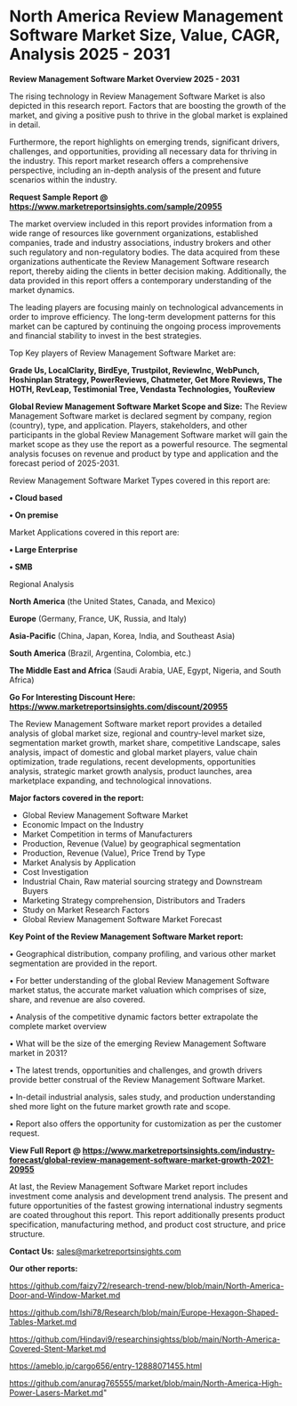 # North America Review Management Software Market Size, Value, CAGR, Analysis 2025 - 2031

<Strong> Review Management Software Market Overview 2025 - 2031</strong>

The rising technology in Review Management Software Market is also depicted in this research report. Factors that are boosting the growth of the market, and giving a positive push to thrive in the global market is explained in detail.

Furthermore, the report highlights on emerging trends, significant drivers, challenges, and opportunities, providing all necessary data for thriving in the industry. This report market research offers a comprehensive perspective, including an in-depth analysis of the present and future scenarios within the industry.

<strong>Request Sample Report @ <a href=https://www.marketreportsinsights.com/sample/20955>https://www.marketreportsinsights.com/sample/20955</a></strong>

The market overview included in this report provides information from a wide range of resources like government organizations, established companies, trade and industry associations, industry brokers and other such regulatory and non-regulatory bodies. The data acquired from these organizations authenticate the Review Management Software research report, thereby aiding the clients in better decision making. Additionally, the data provided in this report offers a contemporary understanding of the market dynamics.

The leading players are focusing mainly on technological advancements in order to improve efficiency. The long-term development patterns for this market can be captured by continuing the ongoing process improvements and financial stability to invest in the best strategies.

Top Key players of Review Management Software Market are:

<strong>Grade Us, LocalClarity, BirdEye, Trustpilot, ReviewInc, WebPunch, Hoshinplan Strategy, PowerReviews, Chatmeter, Get More Reviews, The HOTH, RevLeap, Testimonial Tree, Vendasta Technologies, YouReview</strong>

<strong><b>Global Review Management Software Market Scope and Size:</b></strong>
The Review Management Software market is declared segment by company, region (country), type, and application. Players, stakeholders, and other participants in the global Review Management Software market will gain the market scope as they use the report as a powerful resource. The segmental analysis focuses on revenue and product by type and application and the forecast period of 2025-2031.

Review Management Software Market Types covered in this report are:

<strong>• Cloud based

• On premise</strong>

Market Applications covered in this report are:

<strong>• Large Enterprise

• SMB</strong> 

Regional Analysis

<strong>North America</strong> (the United States, Canada, and Mexico)

<strong>Europe</strong> (Germany, France, UK, Russia, and Italy)

<strong>Asia-Pacific</strong> (China, Japan, Korea, India, and Southeast Asia)

<strong>South America</strong> (Brazil, Argentina, Colombia, etc.)

<strong>The Middle East and Africa</strong> (Saudi Arabia, UAE, Egypt, Nigeria, and South Africa)

<strong>Go For Interesting Discount Here: <a href=https://www.marketreportsinsights.com/discount/20955>https://www.marketreportsinsights.com/discount/20955</a></strong>

The Review Management Software market report provides a detailed analysis of global market size, regional and country-level market size, segmentation market growth, market share, competitive Landscape, sales analysis, impact of domestic and global market players, value chain optimization, trade regulations, recent developments, opportunities analysis, strategic market growth analysis, product launches, area marketplace expanding, and technological innovations.

<strong><b>Major factors covered in the report:</b></strong>
<ul>
  <li>Global Review Management Software Market </li>
  <li>Economic Impact on the Industry</li>
  <li>Market Competition in terms of Manufacturers</li>
  <li>Production, Revenue (Value) by geographical segmentation</li>
  <li>Production, Revenue (Value), Price Trend by Type</li>
  <li>Market Analysis by Application</li>
  <li>Cost Investigation</li>
  <li>Industrial Chain, Raw material sourcing strategy and Downstream Buyers</li>
  <li>Marketing Strategy comprehension, Distributors and Traders</li>
  <li>Study on Market Research Factors</li>
  <li>Global Review Management Software Market Forecast</li>
</ul>

<strong><b>Key Point of the Review Management Software Market report:</b></strong>

• Geographical distribution, company profiling, and various other market segmentation are provided in the report.

• For better understanding of the global Review Management Software market status, the accurate market valuation which comprises of size, share, and revenue are also covered.

• Analysis of the competitive dynamic factors better extrapolate the complete market overview

• What will be the size of the emerging Review Management Software market in 2031?

• The latest trends, opportunities and challenges, and growth drivers provide better construal of the Review Management Software Market.

• In-detail industrial analysis, sales study, and production understanding shed more light on the future market growth rate and scope.

• Report also offers the opportunity for customization as per the customer request.

<strong><b>View Full Report @ <a href=https://www.marketreportsinsights.com/industry-forecast/global-review-management-software-market-growth-2021-20955>https://www.marketreportsinsights.com/industry-forecast/global-review-management-software-market-growth-2021-20955</a></b></strong>


At last, the Review Management Software Market report includes investment come analysis and development trend analysis. The present and future opportunities of the fastest growing international industry segments are coated throughout this report. This report additionally presents product specification, manufacturing method, and product cost structure, and price structure.

<strong>Contact Us:</strong>
sales@marketreportsinsights.com

<strong>Our other reports:</strong>

<a href=https://github.com/faizy72/research-trend-new/blob/main/North-America-Door-and-Window-Market.md>https://github.com/faizy72/research-trend-new/blob/main/North-America-Door-and-Window-Market.md</a>

<a href=https://github.com/Ishi78/Research/blob/main/Europe-Hexagon-Shaped-Tables-Market.md>https://github.com/Ishi78/Research/blob/main/Europe-Hexagon-Shaped-Tables-Market.md</a>

<a href=https://github.com/Hindavi9/researchinsightss/blob/main/North-America-Covered-Stent-Market.md>https://github.com/Hindavi9/researchinsightss/blob/main/North-America-Covered-Stent-Market.md</a>

<a href=https://ameblo.jp/cargo656/entry-12888071455.html>https://ameblo.jp/cargo656/entry-12888071455.html</a>

<a href=https://github.com/anurag765555/market/blob/main/North-America-High-Power-Lasers-Market.md>https://github.com/anurag765555/market/blob/main/North-America-High-Power-Lasers-Market.md</a>"

